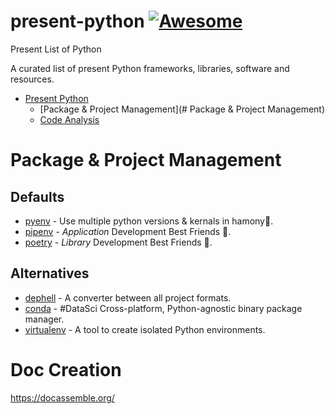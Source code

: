 # present-python [![Awesome](https://cdn.rawgit.com/sindresorhus/awesome/d7305f38d29fed78fa85652e3a63e154dd8e8829/media/badge.svg)](https://github.com/sindresorhus/awesome)

Present List of Python

A curated list of present Python frameworks, libraries, software and resources.

- [Present Python](#present-python)
    - [Package & Project Management](# Package & Project Management)
    - [Code Analysis](#code-analysis)


# Package & Project Management
## Defaults
* [pyenv](https://github.com/pyenv/pyenv) - Use multiple python versions & kernals in hamony🤝.
* [pipenv](https://github.com/pypa/pipenv) - *Application* Development Best Friends 👫.
* [poetry](https://github.com/sdispater/poetry) - *Library* Development Best Friends 👫.
## Alternatives
* [dephell](https://github.com/dephell/dephell) - A converter between all project formats.
* [conda](https://github.com/conda/conda/) - #DataSci Cross-platform, Python-agnostic binary package manager.
* [virtualenv](https://github.com/pypa/virtualenv) - A tool to create isolated Python environments.

# Doc Creation
<https://docassemble.org/>
